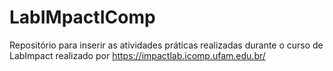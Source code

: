 # LabIMpactIComp
Repositório para inserir as atividades práticas realizadas durante o curso de LabImpact realizado por https://impactlab.icomp.ufam.edu.br/
